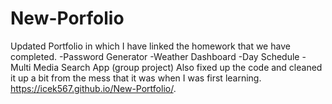 # New-Porfolio


Updated Portfolio in which I have linked the homework that we have completed. 
-Password Generator
-Weather Dashboard
-Day Schedule
-Multi Media Search App (group project)
Also fixed up the code and cleaned it up a bit from the mess that it was when I was first learning. 
https://icek567.github.io/New-Portfolio/.
